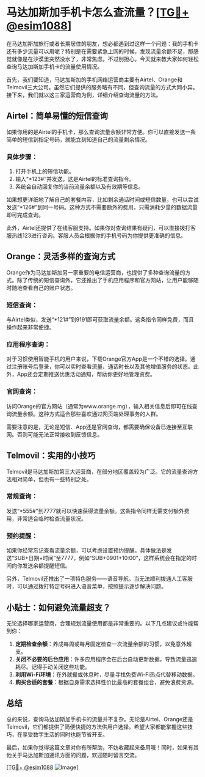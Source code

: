 # 马达加斯加手机卡怎么查流量？[[TG💪+ @esim1088](https://t.me/s/esim1088)]

在马达加斯加旅行或者长期居住的朋友，想必都遇到过这样一个问题：我的手机卡还有多少流量可以用呢？特别是在需要紧急上网的时候，发现流量余额不足，那感觉就像是在沙漠里突然没水了，非常焦虑。不过别担心，今天就来教大家如何轻松查询马达加斯加手机卡的流量使用情况。

首先，我们要知道，马达加斯加的手机网络运营商主要有Airtel、Orange和Telmovil三大公司。虽然它们提供的服务略有不同，但查询流量的方式大同小异。接下来，我们就以这三家运营商为例，详细介绍查询流量的方法。

## Airtel：简单易懂的短信查询

如果你用的是Airtel的手机卡，那么查询流量余额非常方便。你可以直接发送一条简单的短信到指定号码，就能立刻知道自己的流量剩余情况。

### 具体步骤：
1. 打开手机上的短信功能。
2. 输入“*123#”并发送。这是Airtel的标准查询指令。
3. 系统会自动回复你的当前流量余额以及有效期等信息。

如果想更详细地了解自己的套餐内容，比如剩余通话时间或短信数量，也可以尝试发送“*126#”到同一号码。这种方式不需要额外的费用，只需消耗少量的数据流量即可完成查询。

此外，Airtel还提供了在线客服支持。如果你对查询结果有疑问，可以直接拨打客服热线123进行咨询。客服人员会根据你的手机号码为你提供更准确的信息。

## Orange：灵活多样的查询方式

Orange作为马达加斯加另一家重要的电信运营商，也提供了多种查询流量的方式。除了传统的短信查询外，它还推出了手机应用程序和官方网站，让用户能够随时随地查看自己的账户状态。

### 短信查询：
与Airtel类似，发送“*121#”到9191即可获取流量余额。这条指令同样免费，而且操作起来非常便捷。

### 应用程序查询：
对于习惯使用智能手机的用户来说，下载Orange官方App是一个不错的选择。通过注册账号后登录，你可以实时查看流量、通话时长以及其他增值服务的状态。此外，App还会定期推送优惠活动通知，帮助你更好地管理资费。

### 官网查询：
访问Orange的官方网站（通常为www.orange.mg），输入相关信息后即可在线查询流量余额。这种方式适合那些喜欢通过网页端处理事务的人群。

需要注意的是，无论是短信、App还是官网查询，都需要确保设备已连接至互联网。否则可能无法正常接收到反馈信息。

## Telmovil：实用的小技巧

Telmovil是马达加斯加第三大运营商，在部分地区覆盖较为广泛。它的流量查询方法相对简单，但也有一些特别之处。

### 常规查询：
发送“*555#”到7777就可以快速获得流量余额。这条指令同样无需支付额外费用，非常适合临时检查流量状况。

### 预约提醒：
如果你经常忘记查看流量余额，可以考虑设置预约提醒。具体做法是发送“SUB+日期+时间”至7777，例如“SUB+0901+10:00”，这样系统会在指定的时间向你发送余额提醒短信。

另外，Telmovil还推出了一项特色服务——语音导航。当无法顺利拨通人工客服时，可以通过拨打特定号码进入语音菜单，按照提示逐步解决问题。

## 小贴士：如何避免流量超支？

无论选择哪家运营商，合理规划流量使用都是非常重要的。以下几点建议或许能帮到你：

1. **定期检查余额**：养成每周或每月固定检查一次流量余额的习惯，以免意外超支。
2. **关闭不必要的后台应用**：许多应用程序会在后台自动更新数据，导致流量迅速耗尽。记得手动关闭这些功能。
3. **利用Wi-Fi环境**：在外就餐或休息时，尽量寻找免费Wi-Fi热点代替移动数据。
4. **购买合适的套餐**：根据自身需求选择性价比最高的套餐组合，避免浪费资源。

## 总结

总的来说，查询马达加斯加手机卡的流量并不复杂。无论是Airtel、Orange还是Telmovil，它们都提供了简便快捷的方法供用户选择。希望大家都能掌握这些技巧，在享受数字生活的同时也能节省开支。

最后，如果你觉得这篇文章对你有所帮助，不妨收藏起来备用哦！同时，如果有其他关于马达加斯加通讯方面的问题，欢迎随时留言交流。

[[TG💪+ @esim1088](https://t.me/s/esim1088) ![Image](https://i.postimg.cc/4NQfJmqS/Snipaste-2025-05-13-00-14-12.png)]